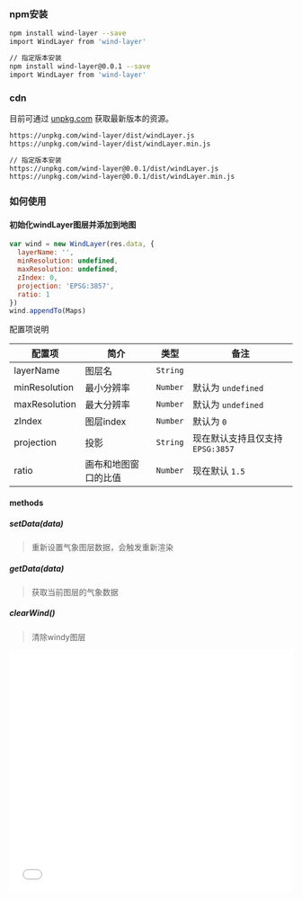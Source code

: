 ### npm安装

```bash
npm install wind-layer --save
import WindLayer from 'wind-layer'

// 指定版本安装
npm install wind-layer@0.0.1 --save
import WindLayer from 'wind-layer'

```
### cdn

目前可通过 [unpkg.com](https://unpkg.com/wind-layer/dist/windLayer.js) 获取最新版本的资源。

```bash
https://unpkg.com/wind-layer/dist/windLayer.js
https://unpkg.com/wind-layer/dist/windLayer.min.js

// 指定版本安装
https://unpkg.com/wind-layer@0.0.1/dist/windLayer.js
https://unpkg.com/wind-layer@0.0.1/dist/windLayer.min.js
```


### 如何使用

#### 初始化windLayer图层并添加到地图

```javascript
var wind = new WindLayer(res.data, {
  layerName: '',
  minResolution: undefined,
  maxResolution: undefined,
  zIndex: 0,
  projection: 'EPSG:3857',
  ratio: 1
})
wind.appendTo(Maps)
```

配置项说明

| 配置项 | 简介 | 类型 | 备注 |
| --- | --- | --- | --- |
| layerName | 图层名 | `String` |  |
| minResolution | 最小分辨率 | `Number` | 默认为 `undefined` |
| maxResolution | 最大分辨率 | `Number` | 默认为 `undefined` |
| zIndex | 图层index | `Number` | 默认为 `0` |
| projection | 投影 | `String` | 现在默认支持且仅支持 `EPSG:3857` |
| ratio | 画布和地图窗口的比值 | `Number` | 现在默认 `1.5` |

#### methods

##### setData(data)

> 重新设置气象图层数据，会触发重新渲染

##### getData(data)

> 获取当前图层的气象数据

##### clearWind()

> 清除windy图层

<iframe width="100%" height="430" src="//jsfiddle.net/sakitamfdd/hgvdu76j/embedded/" allowpaymentrequest allowfullscreen="allowfullscreen" frameborder="0"></iframe>
